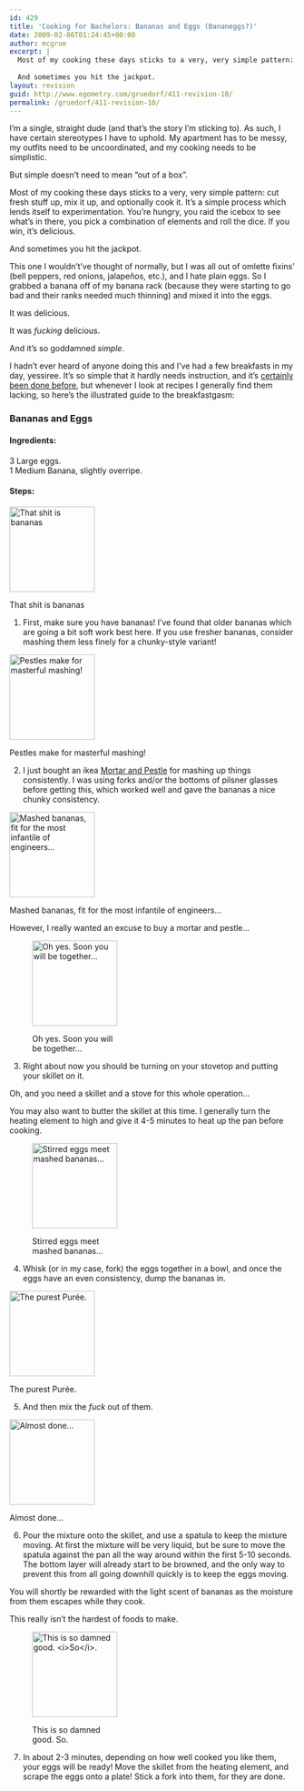 ```yaml
---
id: 429
title: 'Cooking for Bachelors: Bananas and Eggs (Bananeggs?)'
date: 2009-02-06T01:24:45+00:00
author: mcgrue
excerpt: |
  Most of my cooking these days sticks to a very, very simple pattern: cut fresh stuff up, mix it up, and optionally cook it.  It's a simple process which lends itself to experimentation.  You're hungry, you raid the icebox to see what's in there, you pick a combination of elements and roll the dice.  If you win, it's delicious.
  
  And sometimes you hit the jackpot.
layout: revision
guid: http://www.egometry.com/gruedorf/411-revision-10/
permalink: /gruedorf/411-revision-10/
---
```

I&#8217;m a single, straight dude (and that&#8217;s the story I&#8217;m sticking to). As such, I have certain stereotypes I have to uphold. My apartment has to be messy, my outfits need to be uncoordinated, and my cooking needs to be simplistic.

But simple doesn&#8217;t need to mean &#8220;out of a box&#8221;.

Most of my cooking these days sticks to a very, very simple pattern: cut fresh stuff up, mix it up, and optionally cook it. It&#8217;s a simple process which lends itself to experimentation. You&#8217;re hungry, you raid the icebox to see what&#8217;s in there, you pick a combination of elements and roll the dice. If you win, it&#8217;s delicious.

And sometimes you hit the jackpot.

This one I wouldn&#8217;t&#8217;ve thought of normally, but I was all out of omlette fixins&#8217; (bell peppers, red onions, jalapeños, etc.), and I hate plain eggs. So I grabbed a banana off of my banana rack (because they were starting to go bad and their ranks needed much thinning) and mixed it into the eggs.

It was delicious.

It was _fucking_ delicious.

And it&#8217;s so goddamned _simple_.

I hadn&#8217;t ever heard of anyone doing this and I&#8217;ve had a few breakfasts in my day, yessiree. It&#8217;s so simple that it hardly needs instruction, and it&#8217;s [certainly been done before](http://www.mrbreakfast.com/superdisplay.asp?recipeid=1654), but whenever I look at recipes I generally find them lacking, so here&#8217;s the illustrated guide to the breakfastgasm:

### Bananas and Eggs

#### Ingredients:

3 Large eggs.  
1 Medium Banana, slightly overripe.

#### Steps:<figure id="attachment_415" style="width: 150px" class="wp-caption alignleft">

[<img class="size-thumbnail wp-image-415" title="01-that-shit-is-bananas" src="http://www.egometry.com/i/2009/02/01-that-shit-is-bananas-150x150.jpg" alt="That shit is bananas" width="150" height="150" />](http://www.egometry.com/i/2009/02/01-that-shit-is-bananas.jpg)<figcaption class="wp-caption-text">That shit is bananas</figcaption></figure> 

1. First, make sure you have bananas! I&#8217;ve found that older bananas which are going a bit soft work best here. If you use fresher bananas, consider mashing them less finely for a chunky-style variant!<figure id="attachment_416" style="width: 150px" class="wp-caption alignright">

[<img class="size-thumbnail wp-image-416" title="02-fruit-meet-thy-doom" src="http://www.egometry.com/i/2009/02/02-fruit-meet-thy-doom-150x150.jpg" alt="Pestles make for masterful mashing!" width="150" height="150" />](http://www.egometry.com/i/2009/02/02-fruit-meet-thy-doom.jpg)<figcaption class="wp-caption-text">Pestles make for masterful mashing!</figcaption></figure> 

2. I just bought an ikea [Mortar and Pestle](http://en.wikipedia.org/wiki/Mortar_and_pestle) for mashing up things consistently. I was using forks and/or the bottoms of pilsner glasses before getting this, which worked well and gave the bananas a nice chunky consistency.<figure id="attachment_417" style="width: 150px" class="wp-caption alignleft">

[<img class="size-thumbnail wp-image-417" title="03-harry-chapin-tribute" src="http://www.egometry.com/i/2009/02/03-harry-chapin-tribute-150x150.jpg" alt="Mashed bananas, fit for the most infantile of engineers..." width="150" height="150" />](http://www.egometry.com/i/2009/02/03-harry-chapin-tribute.jpg)<figcaption class="wp-caption-text">Mashed bananas, fit for the most infantile of engineers...</figcaption></figure> 

However, I really wanted an excuse to buy a mortar and pestle&#8230;<figure id="attachment_418" style="width: 150px" class="wp-caption alignright">

[<img class="size-thumbnail wp-image-418" title="04-match-made-in-heaven" src="http://www.egometry.com/i/2009/02/04-match-made-in-heaven-150x150.jpg" alt="Oh yes.  Soon you will be together..." width="150" height="150" />](http://www.egometry.com/i/2009/02/04-match-made-in-heaven.jpg)<figcaption class="wp-caption-text">Oh yes. Soon you will be together...</figcaption></figure> 

3. Right about now you should be turning on your stovetop and putting your skillet on it.

Oh, and you need a skillet and a stove for this whole operation&#8230;

You may also want to butter the skillet at this time. I generally turn the heating element to high and give it 4-5 minutes to heat up the pan before cooking.<figure id="attachment_419" style="width: 150px" class="wp-caption alignright">

[<img class="size-thumbnail wp-image-419" title="05-premixed" src="http://www.egometry.com/i/2009/02/05-premixed-150x150.jpg" alt="Stirred eggs meet mashed bananas..." width="150" height="150" />](http://www.egometry.com/i/2009/02/05-premixed.jpg)<figcaption class="wp-caption-text">Stirred eggs meet mashed bananas...</figcaption></figure> 

4. Whisk (or in my case, fork) the eggs together in a bowl, and once the eggs have an even consistency, dump the bananas in.<figure id="attachment_420" style="width: 150px" class="wp-caption alignleft">

[<img class="size-thumbnail wp-image-420" title="06-postmixed" src="http://www.egometry.com/i/2009/02/06-postmixed-150x150.jpg" alt="The purest Purée." width="150" height="150" />](http://www.egometry.com/i/2009/02/06-postmixed.jpg)<figcaption class="wp-caption-text">The purest Purée.</figcaption></figure> 

5. And then mix the _fuck_ out of them.<figure id="attachment_421" style="width: 150px" class="wp-caption alignright">

[<img class="size-thumbnail wp-image-421" title="07-into-the-frying-pan" src="http://www.egometry.com/i/2009/02/07-into-the-frying-pan-150x150.jpg" alt="Almost done..." width="150" height="150" />](http://www.egometry.com/i/2009/02/07-into-the-frying-pan.jpg)<figcaption class="wp-caption-text">Almost done...</figcaption></figure> 

6. Pour the mixture onto the skillet, and use a spatula to keep the mixture moving. At first the mixture will be very liquid, but be sure to move the spatula against the pan all the way around within the first 5-10 seconds. The bottom layer will already start to be browned, and the only way to prevent this from all going downhill quickly is to keep the eggs moving.

You will shortly be rewarded with the light scent of bananas as the moisture from them escapes while they cook.

This really isn&#8217;t the hardest of foods to make.<figure id="attachment_422" style="width: 150px" class="wp-caption alignright">

[<img class="size-thumbnail wp-image-422" title="08-omnomnom" src="http://www.egometry.com/i/2009/02/08-omnomnom-150x150.jpg" alt="This is so damned good.  <i>So</i>." width="150" height="150" />](http://www.egometry.com/i/2009/02/08-omnomnom.jpg)<figcaption class="wp-caption-text">This is so damned good. So.</figcaption></figure> 

7. In about 2-3 minutes, depending on how well cooked you like them, your eggs will be ready! Move the skillet from the heating element, and scrape the eggs onto a plate! Stick a fork into them, for they are done.
